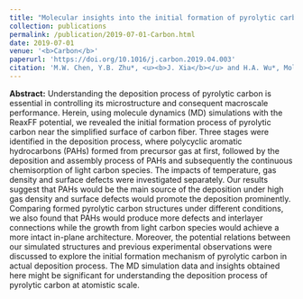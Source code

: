 ```yaml
---
title: "Molecular insights into the initial formation of pyrolytic carbon upon carbon fiber surface"
collection: publications
permalink: /publication/2019-07-01-Carbon.html
date: 2019-07-01
venue: '<b>Carbon</b>'
paperurl: 'https://doi.org/10.1016/j.carbon.2019.04.003'
citation: 'M.W. Chen, Y.B. Zhu*, <u><b>J. Xia</b></u> and H.A. Wu*, Molecular insights into the initial formation of pyrolytic carbon upon carbon fiber surface. <i>Carbon</i>, 2019, 148: 307–316.'
---
```


**Abstract:** Understanding the deposition process of pyrolytic carbon is essential in controlling its microstructure and consequent macroscale performance. Herein, using molecule dynamics (MD) simulations with the ReaxFF potential, we revealed the initial formation process of pyrolytic carbon near the simplified surface of carbon fiber. Three stages were identified in the deposition process, where polycyclic aromatic hydrocarbons (PAHs) formed from precursor gas at first, followed by the deposition and assembly process of PAHs and subsequently the continuous chemisorption of light carbon species. The impacts of temperature, gas density and surface defects were investigated separately. Our results suggest that PAHs would be the main source of the deposition under high gas density and surface defects would promote the deposition prominently. Comparing formed pyrolytic carbon structures under different conditions, we also found that PAHs would produce more defects and interlayer connections while the growth from light carbon species would achieve a more intact in-plane architecture. Moreover, the potential relations between our simulated structures and previous experimental observations were discussed to explore the initial formation mechanism of pyrolytic carbon in actual deposition process. The MD simulation data and insights obtained here might be significant for understanding the deposition process of pyrolytic carbon at atomistic scale.
